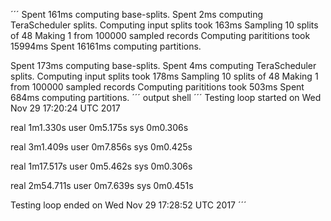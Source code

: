 ´´´
Spent 161ms computing base-splits.
Spent 2ms computing TeraScheduler splits.
Computing input splits took 163ms
Sampling 10 splits of 48
Making 1 from 100000 sampled records
Computing parititions took 15994ms
Spent 16161ms computing partitions.


Spent 173ms computing base-splits.
Spent 4ms computing TeraScheduler splits.
Computing input splits took 178ms
Sampling 10 splits of 48
Making 1 from 100000 sampled records
Computing parititions took 503ms
Spent 684ms computing partitions.
´´´
output shell
´´´
Testing loop started on Wed Nov 29 17:20:24 UTC 2017

real    1m1.330s
user    0m5.175s
sys     0m0.306s

real    3m1.409s
user    0m7.856s
sys     0m0.425s

real    1m17.517s
user    0m5.462s
sys     0m0.306s

real    2m54.711s
user    0m7.639s
sys     0m0.451s

Testing loop ended on Wed Nov 29 17:28:52 UTC 2017
´´´

